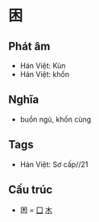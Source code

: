 # 困

## Phát âm
* Hán Việt: Kùn
* Hán Việt: khốn

## Nghĩa
* buồn ngủ, khốn cùng

## Tags
* Hán Việt: Sơ cấp//21

## Cấu trúc
* 困 = [囗](囗.md) [木](木.md)

<script>window.HANZI_FIELD='困';</script>